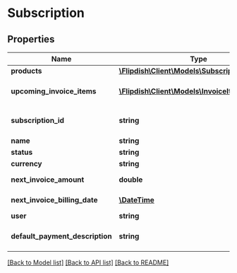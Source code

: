 # Subscription

## Properties
Name | Type | Description | Notes
------------ | ------------- | ------------- | -------------
**products** | [**\Flipdish\\Client\Models\SubscriptionProduct[]**](SubscriptionProduct.md) | Products | 
**upcoming_invoice_items** | [**\Flipdish\\Client\Models\InvoiceItem[]**](InvoiceItem.md) | Upcoming invoice items | 
**subscription_id** | **string** | The subscription identifier | 
**name** | **string** |  | 
**status** | **string** | Status | 
**currency** | **string** | Currency | 
**next_invoice_amount** | **double** | Next invoice amount | [optional] 
**next_invoice_billing_date** | [**\DateTime**](\DateTime.md) | Next invoice billing date | [optional] 
**user** | **string** | User | 
**default_payment_description** | **string** | Default payment description | 

[[Back to Model list]](../README.md#documentation-for-models) [[Back to API list]](../README.md#documentation-for-api-endpoints) [[Back to README]](../README.md)


